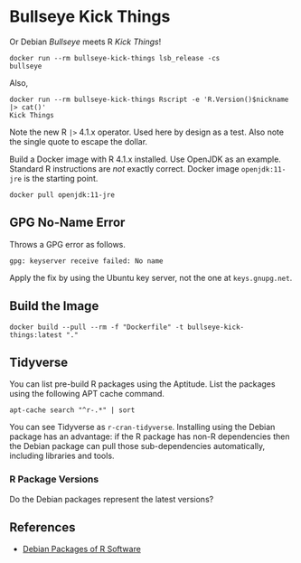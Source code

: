 # Bullseye Kick Things

Or Debian _Bullseye_ meets R _Kick Things_!

    docker run --rm bullseye-kick-things lsb_release -cs                           
    bullseye

Also,

    docker run --rm bullseye-kick-things Rscript -e 'R.Version()$nickname |> cat()' 
    Kick Things

Note the new R `|>` 4.1.x operator. Used here by design as a test. Also note the single quote to escape the dollar.

Build a Docker image with R 4.1.x installed. Use OpenJDK as an example. Standard R instructions are _not_ exactly correct. Docker image `openjdk:11-jre` is the starting point.

    docker pull openjdk:11-jre

## GPG No-Name Error

Throws a GPG error as follows.

    gpg: keyserver receive failed: No name

Apply the fix by using the Ubuntu key server, not the one at `keys.gnupg.net`.

## Build the Image

    docker build --pull --rm -f "Dockerfile" -t bullseye-kick-things:latest "."

## Tidyverse

You can list pre-build R packages using the Aptitude. List the packages using the following APT cache command.

    apt-cache search "^r-.*" | sort

You can see Tidyverse as `r-cran-tidyverse`. Installing using the Debian package has an advantage: if the R package has non-R dependencies then the Debian package can pull those sub-dependencies automatically, including libraries and tools.

### R Package Versions

Do the Debian packages represent the latest versions?

## References

* [Debian Packages of R Software](https://cran.r-project.org/bin/linux/debian/)
